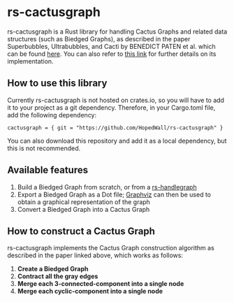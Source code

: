 # rs-cactusgraph
rs-cactusgraph is a Rust library for handling Cactus Graphs and related data structures (such as Biedged Graphs), as described in the paper Superbubbles, Ultrabubbles, and Cacti by BENEDICT PATEN et al. which can be found [here](https://www.ncbi.nlm.nih.gov/pmc/articles/PMC6067107/). You can also refer to [this link](https://gsocgraph.blogspot.com/) for further details on its implementation.

## How to use this library
Currently rs-cactusgraph is not hosted on crates.io, so you will have to add it to your project as a git dependency. Therefore, in your Cargo.toml file, add the following dependency:

```
cactusgraph = { git = "https://github.com/HopedWall/rs-cactusgraph" }
```

You can also download this repository and add it as a local dependency, but this is not recommended.

## Available features
1. Build a Biedged Graph from scratch, or from a [rs-handlegraph](https://github.com/chfi/rs-handlegraph)
2. Export a Biedged Graph as a Dot file; [Graphviz](https://graphviz.org/) can then be used to obtain a graphical representation of the graph
3. Convert a Biedged Graph into a Cactus Graph

## How to construct a Cactus Graph
rs-cactusgraph implements the Cactus Graph construction algorithm as described in the paper linked above, which works as follows:
1. **Create a Biedged Graph**
2. **Contract all the gray edges**
3. **Merge each 3-connected-component into a single node**
4. **Merge each cyclic-component into a single node**
